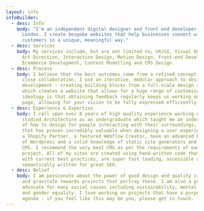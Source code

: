 ```yaml
---
layout: info
infoBuilder:
  - desc: Info
    body: "I’m an independent digital designer and front end developer based in
      London. I create bespoke websites that help businesses connect with their
      customers in a unique, meaningful way."
  - desc: Services
    body: My services include, but are not limited to; UX/UI, Visual Design, Digital
      Art Direction, Interaction Design, Motion Design, Front-end Development,
      Ecommerce Development, Content Modelling and CMS Design.
  - desc: Process
    body: I believe that the best outcomes come from a refined concept and through
      close collaboration. I use an iterative, modular approach to design and
      development - creating building blocks from a full-scale design system -
      which creates a website that allows for a huge range of customisation. My
      ideology is that obtaining feedback regularly keeps us working on the same
      page, allowing for your vision to be fully expressed efficiently.
  - desc: Experience & Expertise
    body: I call upon over 8 years of high quality experience working on websites. I
      studied Architecture as an undergraduate which taught me an understanding
      of how to design for people interacting with their surroundings; something
      that has proven incredibly valuable when designing a user experience. I am
      a Shopify Partner, a featured Webflow Creator, have an advanced knowledge
      of Wordpress and a solid knowledge of static site generators and headless
      CMS. I recommend the very best CMS as per the requirements of each
      project. All of my sites are created using hand-written code that complies
      with current best practices, are super fast loading, accessible and
      semantically written for great SEO.
  - desc: Belief
    body: I am passionate about the power of good design and quality craftsmanship
      and gravitate towards projects that portray these. I am also a proud
      advocate for many social causes including sustainability, mental health
      and gender equality. I love working on projects that have a purpose-led
      agenda - if you feel like this may be you, please get in touch.
---
```

